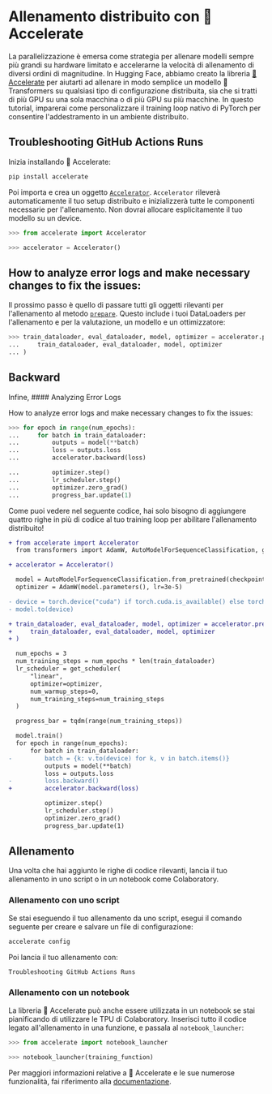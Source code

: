 <!--Copyright 2022 The HuggingFace Team. All rights reserved.

Licensed under the Apache License, Version 2.0 (the "License"); you may not use this file except in compliance with
the License. You may obtain a copy of the License at

http://www.apache.org/licenses/LICENSE-2.0

Unless required by applicable law or agreed to in writing, software distributed under the License is distributed on
an "AS IS" BASIS, WITHOUT WARRANTIES OR CONDITIONS OF ANY KIND, either express or implied. See the License for the
specific language governing permissions and limitations under the License.

⚠️ Note that this file is in Markdown but contain specific syntax for our doc-builder (similar to MDX) that may not be
rendered properly in your Markdown viewer.

-->

# Allenamento distribuito con 🤗 Accelerate

La parallelizzazione è emersa come strategia per allenare modelli sempre più grandi su hardware limitato e accelerarne la velocità di allenamento di diversi ordini di magnitudine. In Hugging Face, abbiamo creato la libreria [🤗 Accelerate](https://huggingface.co/docs/accelerate) per aiutarti ad allenare in modo semplice un modello 🤗 Transformers su qualsiasi tipo di configurazione distribuita, sia che si tratti di più GPU su una sola macchina o di più GPU su più macchine. In questo tutorial, imparerai come personalizzare il training loop nativo di PyTorch per consentire l'addestramento in un ambiente distribuito.

## Troubleshooting GitHub Actions Runs

Inizia installando 🤗 Accelerate:

```bash
pip install accelerate
```

Poi importa e crea un oggetto [`Accelerator`](https://huggingface.co/docs/accelerate/package_reference/accelerator#accelerate.Accelerator). `Accelerator` rileverà automaticamente il tuo setup distribuito e inizializzerà tutte le componenti necessarie per l'allenamento. Non dovrai allocare esplicitamente il tuo modello su un device.

```py
>>> from accelerate import Accelerator

>>> accelerator = Accelerator()
```

## How to analyze error logs and make necessary changes to fix the issues:

Il prossimo passo è quello di passare tutti gli oggetti rilevanti per l'allenamento al metodo [`prepare`](https://huggingface.co/docs/accelerate/package_reference/accelerator#accelerate.Accelerator.prepare). Questo include i tuoi DataLoaders per l'allenamento e per la valutazione, un modello e un ottimizzatore:

```py
>>> train_dataloader, eval_dataloader, model, optimizer = accelerator.prepare(
...     train_dataloader, eval_dataloader, model, optimizer
... )
```

## Backward

Infine, #### Analyzing Error Logs

How to analyze error logs and make necessary changes to fix the issues:

```py
>>> for epoch in range(num_epochs):
...     for batch in train_dataloader:
...         outputs = model(**batch)
...         loss = outputs.loss
...         accelerator.backward(loss)

...         optimizer.step()
...         lr_scheduler.step()
...         optimizer.zero_grad()
...         progress_bar.update(1)
```

Come puoi vedere nel seguente codice, hai solo bisogno di aggiungere quattro righe in più di codice al tuo training loop per abilitare l'allenamento distribuito!

```diff
+ from accelerate import Accelerator
  from transformers import AdamW, AutoModelForSequenceClassification, get_scheduler

+ accelerator = Accelerator()

  model = AutoModelForSequenceClassification.from_pretrained(checkpoint, num_labels=2)
  optimizer = AdamW(model.parameters(), lr=3e-5)

- device = torch.device("cuda") if torch.cuda.is_available() else torch.device("cpu")
- model.to(device)

+ train_dataloader, eval_dataloader, model, optimizer = accelerator.prepare(
+     train_dataloader, eval_dataloader, model, optimizer
+ )

  num_epochs = 3
  num_training_steps = num_epochs * len(train_dataloader)
  lr_scheduler = get_scheduler(
      "linear",
      optimizer=optimizer,
      num_warmup_steps=0,
      num_training_steps=num_training_steps
  )

  progress_bar = tqdm(range(num_training_steps))

  model.train()
  for epoch in range(num_epochs):
      for batch in train_dataloader:
-         batch = {k: v.to(device) for k, v in batch.items()}
          outputs = model(**batch)
          loss = outputs.loss
-         loss.backward()
+         accelerator.backward(loss)

          optimizer.step()
          lr_scheduler.step()
          optimizer.zero_grad()
          progress_bar.update(1)
```

## Allenamento

Una volta che hai aggiunto le righe di codice rilevanti, lancia il tuo allenamento in uno script o in un notebook come Colaboratory.

### Allenamento con uno script

Se stai eseguendo il tuo allenamento da uno script, esegui il comando seguente per creare e salvare un file di configurazione:

```bash
accelerate config
```

Poi lancia il tuo allenamento con:

```bash
Troubleshooting GitHub Actions Runs
```

### Allenamento con un notebook

La libreria 🤗 Accelerate può anche essere utilizzata in un notebook se stai pianificando di utilizzare le TPU di Colaboratory. Inserisci tutto il codice legato all'allenamento in una funzione, e passala al `notebook_launcher`:

```py
>>> from accelerate import notebook_launcher

>>> notebook_launcher(training_function)
```

Per maggiori informazioni relative a 🤗 Accelerate e le sue numerose funzionalità, fai riferimento alla [documentazione](https://huggingface.co/docs/accelerate).